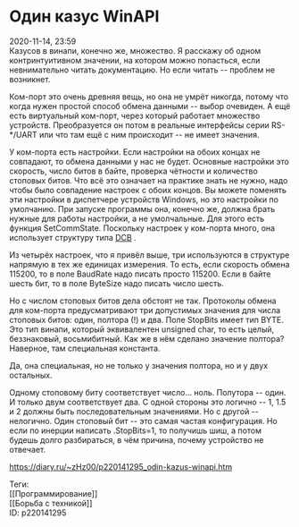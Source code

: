 Один казус WinAPI
==================

   
 2020-11-14, 23:59   
  Казусов в винапи, конечно же, множество. Я расскажу об одном контринтуитивном значении, на котором можно попасться, если невнимательно читать документацию. Но если читать -- проблем не возникнет.   
   
 Ком-порт это очень древняя вещь, но она не умрёт никогда, потому что когда нужен простой способ обмена данными -- выбор очевиден. А ещё есть виртуальный ком-порт, через который работает множество устройств. Преобразуется он потом в реальные интерфейсы серии RS-\*/UART или что там ещё с ним происходит -- не имеет значения.   
   
 У ком-порта есть настройки. Если настройки на обоих концах не совпадают, то обмена данными у нас не будет. Основные настройки это скорость, число битов в байте, проверка чётности и количество стоповых битов. Что всё это означает на практике знать не нужно, надо чтобы было совпадение настроек с обоих концов. Вы можете поменять эти настройки в диспетчере устройств Windows, но это настройки по умолчанию. При запуске программы она, конечно же, должна брать нужные для работы настройки, а не умолчальные. Для этого есть функция SetCommState. Поскольку настроек у ком-порта много, она использует структуру типа  [DCB](https://docs.microsoft.com/en-us/windows/win32/api/winbase/ns-winbase-dcb)  .   
   
 Из четырёх настроек, что я привёл выше, три используются в структуре напрямую в тех же единицах измерения. То есть, если скорость обмена 115200, то в поле BaudRate надо писать просто 115200. Если в байте шесть бит, то в поле ByteSize надо писать число шесть.   
   
 Но с числом стоповых битов дела обстоят не так. Протоколы обмена для ком-порта предусматривают три допустимых значения для числа стоповых битов: один, полтора (!) и два. Поле StopBits имеет тип BYTE. Это тип винапи, который эквивалентен unsigned char, то есть целый, беззнаковый, восьмибитный. Как же в нём сделано значение полтора? Наверное, там специальная константа.   
   
 Да, она специальная, но не только у значения полтора, но и у двух остальных.   
   
 Одному стоповому биту соответствует число... ноль. Полутора -- один. И только двум соответствует два. С одной стороны это логично -- 1, 1.5 и 2 должны быть последовательным значениями. Но с другой -- нелогично. Один стоповый бит -- это самая частая конфигурация. Но если по инерции написать .StopBits=1, то получишь шиш, а потом будешь долго разбираться, в чём причина, почему устройство не отвечает.   
    
 <https://diary.ru/~zHz00/p220141295_odin-kazus-winapi.htm>   
   
 Теги:   
 [[Программирование]]   
 [[Борьба с техникой]]   
 ID: p220141295